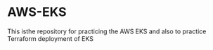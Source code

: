 # AWS-EKS
This isthe repository for practicing the AWS EKS and also to practice Terraform deployment of EKS
